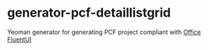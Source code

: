 # generator-pcf-detaillistgrid 

Yeoman generator for generating PCF project compliant with [Office FluentUI](https://developer.microsoft.com/en-us/fluentui#/)
